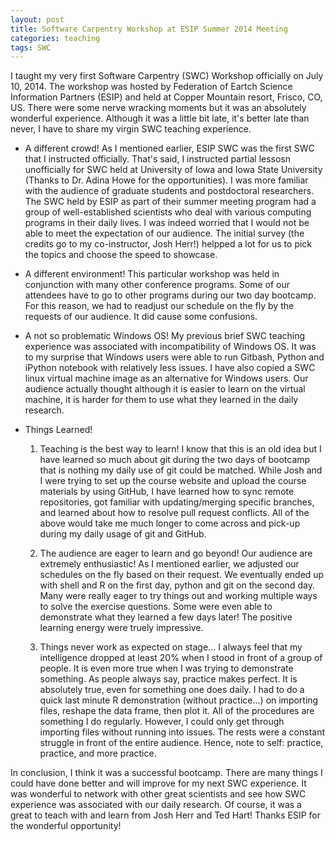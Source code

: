 ```yaml
---
layout: post
title: Software Carpentry Workshop at ESIP Summer 2014 Meeting
categories: teaching
tags: SWC
---
```


I taught my very first Software Carpentry (SWC) Workshop officially on July 10, 2014. The workshop was hosted by Federation of Eartch Science Information Partners (ESIP) and held at Copper Mountain resort, Frisco, CO, US. There were some nerve wracking moments but it was an absolutely wonderful experience. Although it was a little bit late, it's better late than never, I have to share my virgin SWC teaching experience. 

<!--more-->

+ A different crowd!
As I mentioned earlier, ESIP SWC was the first SWC that I instructed officially. That's said, I instructed partial lessosn unofficially for SWC held at University of Iowa and Iowa State University (Thanks to Dr. Adina Howe for the opportunities). I was more familiar with the audience of graduate students and postdoctoral researchers. The SWC held by ESIP as part of their summer meeting program had a group of well-established scientists who deal with various computing programs in their daily lives. I was indeed worried that I would not be able to meet the expectation of our audience. The initial survey (the credits go to my co-instructor, Josh Herr!) helpped a lot for us to pick the topics and choose the speed to showcase. 

+ A different environment!
This particular workshop was held in conjunction with many other conference programs. Some of our attendees have to go to other programs during our two day bootcamp. For this reason, we had to readjust our schedule on the fly by the requests of our audience. It did cause some confusions.

+ A not so problematic Windows OS!
My previous brief SWC teaching experience was associated with incompatibility of Windows OS. It was to my surprise that Windows users were able to run Gitbash, Python and iPython notebook with relatively less issues. I have also copied a SWC linux virtual machine image as an alternative for Windows users. Our audience actually thought although it is easier to learn on the virtual machine, it is harder for them to use what they learned in the daily research.   

+ Things Learned!
	1. Teaching is the best way to learn!
		I know that this is an old idea but I have learned so much about git during the two days of bootcamp that is nothing my daily use of git could be matched. While Josh and I were trying to set up the course website and upload the course materials by using GitHub, I have learned how to sync remote repositories, got familiar with updating/merging specific branches, and learned about how to resolve pull request conflicts. All of the above would take me much longer to come across and pick-up during my daily usage of git and GitHub. 

	2. The audience are eager to learn and go beyond!
		Our audience are extremely enthusiastic! As I mentioned earlier, we adjusted our schedules on the fly based on their request. We eventually ended up with shell and R on the first day, python and git on the second day. Many were really eager to try things out and working multiple ways to solve the exercise questions. Some were even able to demonstrate what they learned a few days later! The positive learning energy were truely impressive.

	3. Things never work as expected on stage...
		I always feel that my intelligence dropped at least 20% when I stood in front of a group of people. It is even more true when I was trying to demonstrate something. As people always say, practice makes perfect. It is absolutely true, even for something one does daily. I had to do a quick last minute R demonstration (without practice...) on importing files, reshape the data frame, then plot it. All of the procedures are something I do regularly. However, I could only get through importing files without running into issues. The rests were a constant struggle in front of the entire audience. Hence, note to self: practice, practice, and more practice.

In conclusion, I think it was a successful bootcamp. There are many things I could have done better and will improve for my next SWC experience. It was wonderful to network with other great scientists and see how SWC experience was associated with our daily research. Of course, it was a great to teach with and learn from Josh Herr and Ted Hart! Thanks ESIP for the wonderful opportunity!
